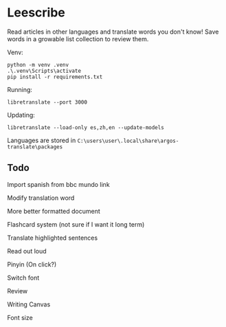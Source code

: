 # Leescribe
Read articles in other languages and translate words you don't know!
Save words in a growable list collection to review them.

Venv:
```
python -m venv .venv
.\.venv\Scripts\activate
pip install -r requirements.txt
```

Running:
```
libretranslate --port 3000
```

Updating:
```
libretranslate --load-only es,zh,en --update-models
```

Languages are stored in `C:\users\user\.local\share\argos-translate\packages`

## Todo
Import spanish from bbc mundo link

Modify translation word

More better formatted document

Flashcard system (not sure if I want it long term)

Translate highlighted sentences

Read out loud

Pinyin (On click?)

Switch font

Review

Writing Canvas

Font size